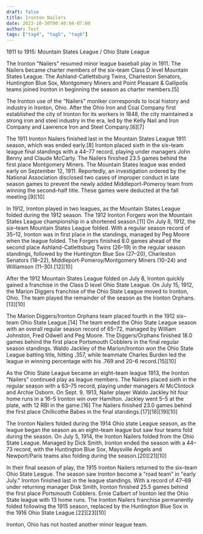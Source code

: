 ```yaml
---
draft: false
title: Ironton Nailers
date: 2023-10-30T00:40:04-07:00
author: Test
tags: ["tag4", "tag5", "tag6"]
---
```


1911 to 1915: Mountain States League / Ohio State League

The Ironton "Nailers" resumed minor league baseball play in 1911. The Nailers became charter members of the six–team Class D level Mountain States League. The Ashland-Catlettsburg Twins, Charleston Senators, Huntington Blue Sox, Montgomery Miners and Point Pleasant & Gallipolis teams joined Ironton in beginning the season as charter members.[5]

The Ironton use of the "Nailers" moniker corresponds to local history and industry in Ironton, Ohio. After the Ohio Iron and Coal Company first established the city of Ironton for its workers in 1848, the city maintained a strong iron and steel industry in the era, led by the Kelly Nail and Iron Company and Lawrence Iron and Steel Company.[6][7]

The 1911 Ironton Nailers finished last in the Mountain States League 1911 season, which was ended early.[8] Ironton placed sixth in the six–team league final standings with a 44–77 record, playing under managers John Benny and Claude McCarty. The Nailers finished 23.5 games behind the first place Montgomery Miners. The Mountain States league was ended early on September 12, 1911. Reportedly, an investigation ordered by the National Association disclosed two cases of improper conduct in late season games to prevent the newly added Middleport-Pomeroy team from winning the second–half title. These games were deducted at the fall meeting.[9][10]

In 1912, Ironton played in two leagues, as the Mountain States League folded during the 1912 season. The 1912 Ironton Forgers won the Mountain States League championship in a shortened season.[11] On July 8, 1912, the six–team Mountain States League folded. With a regular season record of 35–12, Ironton was in first place in the standings, managed by Peg Moore when the league folded. The Forgers finished 8.0 games ahead of the second place Ashland-Catlettsburg Twins (26–19) in the regular season standings, followed by the Huntington Blue Sox (27–20), Charleston Senators (18–22), Middleport-Pomeroy/Montgomery Miners (10–24) and Williamson (11–30).[12][10]

After the 1912 Mountain States League folded on July 8, Ironton quickly gained a franchise in the Class D level Ohio State League. On July 15, 1912, the Marion Diggers franchise of the Ohio State League moved to Ironton, Ohio. The team played the remainder of the season as the Ironton Orphans.[13][10]

The Marion Diggers/Ironton Orphans team placed fourth in the 1912 six–team Ohio State League.[14] The team ended the Ohio State League season with an overall regular season record of 65–72, managed by William Johnston, Fred Odwell and Peg Moore. The Diggers/Orphans finished 18.0 games behind the first place Portsmouth Cobblers in the final regular season standings. Waldo Jackley of the Marion/Ironton won the Ohio State League batting title, hitting .357, while teammate Charles Burden led the league in winning percentage with his .769 and 20–6 record.[15][10]

As the Ohio State League became an eight–team league 1913, the Ironton "Nailers" continued play as league members. The Nailers placed sixth in the regular season with a 63–75 record, playing under managers Al McClintock and Archie Osborn. On Sept. 9, 1913, Nailer player Waldo Jackley hit four home runs in a 16–5 Ironton win over Hamilton. Jackley went 5–5 at the plate, with 12 RBI in the game.[16] The Nailers finished 23.0 games behind the first place Chillicothe Babes in the final standings.[17][18][19][10]

The Ironton Nailers folded during the 1914 Ohio state League season, as the league began the season as an eight–team league but saw four teams fold during the season. On July 5, 1914, the Ironton Nailers folded from the Ohio State League. Managed by Dick Smith, Ironton ended the season with a 44–73 record, with the Huntington Blue Sox, Maysville Angels and Newport/Paris teams also folding during the season.[20][21][10]

In their final season of play, the 1915 Ironton Nailers returned to the six–team Ohio State League. The season saw Ironton become a "road team" in "early July." Ironton finished last in the league standings. With a record of 47–69 under returning manager Disk Smith, Ironton finished 25.5 games behind the first place Portsmouth Cobblers. Ernie Calbert of Ironton led the Ohio State league with 13 home runs. The Ironton Nailers franchise permanently folded following the 1915 season, replaced by the Huntington Blue Sox in the 1916 Ohio State League.[22][23][10]

Ironton, Ohio has not hosted another minor league team.